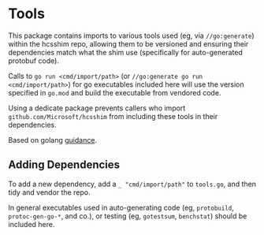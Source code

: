 # Tools

This package contains imports to various tools used (eg, via `//go:generate`) within the hcsshim repo,
allowing them to be versioned and ensuring their dependencies match what the shim use
(specifically for auto-generated protobuf code).

Calls to `go run <cmd/import/path>` (or `//go:generate go run <cmd/import/path>`) for go executables
included here  will use the version specified in `go.mod` and build the executable from vendored code.

Using a dedicate package prevents callers who import `github.com/Microsoft/hcsshim` from including these
tools in their dependencies.

Based on golang [guidance].

## Adding Dependencies

To add a new dependency, add a `_ "cmd/import/path"` to `tools.go`, and then tidy and vendor the repo.

In general executables used in auto-generating code (eg, `protobuild`, `protoc-gen-go-*`, and co.), or testing
(eg, `gotestsum`, `benchstat`) should be included here.

[guidance]: https://github.com/golang/go/wiki/Modules#how-can-i-track-tool-dependencies-for-a-module
